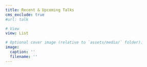 ```yaml
---
title: Recent & Upcoming Talks
cms_exclude: true
#url: talk

# View
view: List

# Optional cover image (relative to `assets/media/` folder).
image:
  caption: ''
  filename: ''
---
```

